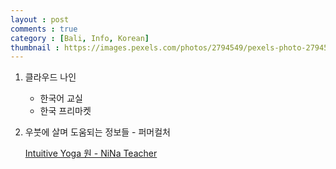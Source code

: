 ```yaml
---
layout : post
comments : true
category : [Bali, Info, Korean]
thumbnail : https://images.pexels.com/photos/2794549/pexels-photo-2794549.jpeg?auto=compress&cs=tinysrgb&dpr=2&h=650&w=940
---
```


1. 클라우드 나인

   - 한국어 교실
   - 한국 프리마켓

1. 우붓에 살며 도움되는 정보들 - 퍼머컬처 

   [Intuitive Yoga 원 - NiNa Teacher](https://www.intuitiveflow.com/studio/teachers/)

